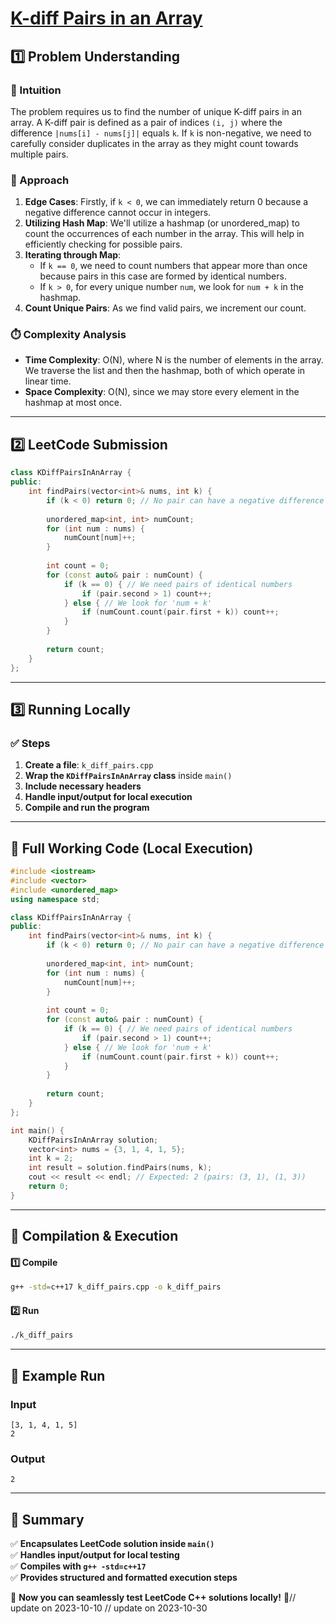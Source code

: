 # **[K-diff Pairs in an Array](https://leetcode.com/problems/k-diff-pairs-in-an-array/description/)**  

## **1️⃣ Problem Understanding**  
### **📌 Intuition**  
The problem requires us to find the number of unique K-diff pairs in an array. A K-diff pair is defined as a pair of indices `(i, j)` where the difference `|nums[i] - nums[j]|` equals `k`. If `k` is non-negative, we need to carefully consider duplicates in the array as they might count towards multiple pairs. 

### **🚀 Approach**  
1. **Edge Cases**: Firstly, if `k < 0`, we can immediately return 0 because a negative difference cannot occur in integers.
2. **Utilizing Hash Map**: We'll utilize a hashmap (or unordered_map) to count the occurrences of each number in the array. This will help in efficiently checking for possible pairs.
3. **Iterating through Map**:
    - If `k == 0`, we need to count numbers that appear more than once because pairs in this case are formed by identical numbers.
    - If `k > 0`, for every unique number `num`, we look for `num + k` in the hashmap.
4. **Count Unique Pairs**: As we find valid pairs, we increment our count.

### **⏱️ Complexity Analysis**  
- **Time Complexity**: O(N), where N is the number of elements in the array. We traverse the list and then the hashmap, both of which operate in linear time.
- **Space Complexity**: O(N), since we may store every element in the hashmap at most once.

---  

## **2️⃣ LeetCode Submission**  
```cpp
class KDiffPairsInAnArray {
public:
    int findPairs(vector<int>& nums, int k) {
        if (k < 0) return 0; // No pair can have a negative difference
        
        unordered_map<int, int> numCount;
        for (int num : nums) {
            numCount[num]++;
        }
        
        int count = 0;
        for (const auto& pair : numCount) {
            if (k == 0) { // We need pairs of identical numbers
                if (pair.second > 1) count++;
            } else { // We look for 'num + k'
                if (numCount.count(pair.first + k)) count++;
            }
        }
        
        return count;
    }
};
```  

---  

## **3️⃣ Running Locally**  
### **✅ Steps**  
1. **Create a file**: `k_diff_pairs.cpp`  
2. **Wrap the `KDiffPairsInAnArray` class** inside `main()`  
3. **Include necessary headers**  
4. **Handle input/output for local execution**  
5. **Compile and run the program**  

---  

## **📝 Full Working Code (Local Execution)**  
```cpp
#include <iostream>
#include <vector>
#include <unordered_map>
using namespace std;

class KDiffPairsInAnArray {
public:
    int findPairs(vector<int>& nums, int k) {
        if (k < 0) return 0; // No pair can have a negative difference
        
        unordered_map<int, int> numCount;
        for (int num : nums) {
            numCount[num]++;
        }
        
        int count = 0;
        for (const auto& pair : numCount) {
            if (k == 0) { // We need pairs of identical numbers
                if (pair.second > 1) count++;
            } else { // We look for 'num + k'
                if (numCount.count(pair.first + k)) count++;
            }
        }
        
        return count;
    }
};

int main() {
    KDiffPairsInAnArray solution;
    vector<int> nums = {3, 1, 4, 1, 5};
    int k = 2;
    int result = solution.findPairs(nums, k);
    cout << result << endl; // Expected: 2 (pairs: (3, 1), (1, 3))
    return 0;
}
```  

---  

## **🔧 Compilation & Execution**  
#### **1️⃣ Compile**  
```bash
g++ -std=c++17 k_diff_pairs.cpp -o k_diff_pairs
```  

#### **2️⃣ Run**  
```bash
./k_diff_pairs
```  

---  

## **🎯 Example Run**  
### **Input**  
```
[3, 1, 4, 1, 5]
2
```  
### **Output**  
```
2
```  

---  

## **📌 Summary**  
✅ **Encapsulates LeetCode solution inside `main()`**  
✅ **Handles input/output for local testing**  
✅ **Compiles with `g++ -std=c++17`**  
✅ **Provides structured and formatted execution steps**  

🚀 **Now you can seamlessly test LeetCode C++ solutions locally!** 🚀// update on 2023-10-10
// update on 2023-10-30
